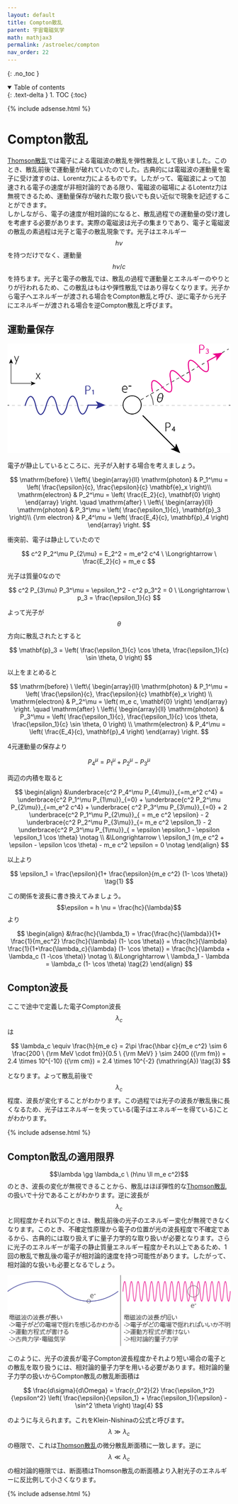 ```yaml
---
layout: default
title: Compton散乱
parent: 宇宙電磁気学
math: mathjax3
permalink: /astroelec/compton
nav_order: 22
---
```


{: .no_toc }

<details open markdown="block">
  <summary>
    Table of contents
  </summary>
  {: .text-delta }
1. TOC
{:toc}
</details>

{% include adsense.html %}

# Compton散乱

[Thomson散乱](/astroelec/thomson)では電子による電磁波の散乱を弾性散乱として扱いました。このとき、散乱前後で運動量が破れていたのでした。古典的には電磁波の運動量を電子に受け渡すのは、Lorentz力によるものです。したがって、電磁波によって加速される電子の速度が非相対論的である限り、電磁波の磁場によるLotentz力は無視できるため、運動量保存が破れた取り扱いでも良い近似で現象を記述することができます。  
しかしながら、電子の速度が相対論的になると、散乱過程での運動量の受け渡しを考慮する必要があります。実際の電磁波は光子の集まりであり、電子と電磁波の散乱の素過程は光子と電子の散乱現象です。光子はエネルギー$$h\nu$$を持つだけでなく、運動量$$h\nu/c$$を持ちます。光子と電子の散乱では、散乱の過程で運動量とエネルギーのやりとりが行われるため、この散乱はもはや弾性散乱ではあり得なくなります。光子から電子へエネルギーが渡される場合をCompton散乱と呼び、逆に電子から光子にエネルギーが渡される場合を逆Compton散乱と呼びます。

## 運動量保存

![Compton散乱の問題設定](/assets/images/astroelec/compton_01.png)

電子が静止しているところに、光子が入射する場合を考えましょう。

$$
\mathrm{before} \ \left\{ \begin{array}{ll}
\mathrm{photon} & P_1^\mu 
= \left( \frac{\epsilon}{c}, \frac{\epsilon}{c} \mathbf{e}_x \right)\\
\mathrm{electron} &  P_2^\mu 
= \left( \frac{E_2}{c}, \mathbf{0} \right)
\end{array} \right. 
\quad 
\mathrm{after} \ \left\{ \begin{array}{ll}
\mathrm{photon} & P_3^\mu 
= \left( \frac{\epsilon_1}{c}, \mathbf{p}_3 \right)\\
{\rm electron} &  P_4^\mu 
= \left( \frac{E_4}{c}, \mathbf{p}_4 \right)
\end{array} \right.
$$

衝突前、電子は静止していたので

$$
c^2 P_2^\mu P_{2\mu} 
= E_2^2
= m_e^2 c^4 \ \Longrightarrow \
\frac{E_2}{c} 
= m_e c 
$$

光子は質量0なので

$$
c^2 P_{3\mu} P_3^\mu 
= \epsilon_1^2 - c^2 p_3^2 
= 0 \ \Longrightarrow \ 
p_3 
= \frac{\epsilon_1}{c}
$$

よって光子が$$\theta$$方向に散乱されたとすると

$$
\mathbf{p}_3 
= \left( \frac{\epsilon_1}{c} \cos \theta, \frac{\epsilon_1}{c} \sin \theta, 0 \right)
$$

以上をまとめると

$$
\mathrm{before} \ \left\{ \begin{array}{ll}
\mathrm{photon} & P_1^\mu 
= \left( \frac{\epsilon}{c}, \frac{\epsilon}{c} \mathbf{e}_x \right) \\
\mathrm{electron} &  P_2^\mu 
= \left( m_e c, \mathbf{0} \right)
\end{array} \right. \quad
\mathrm{after} \ \left\{ \begin{array}{ll}
\mathrm{photon} & P_3^\mu 
= \left( \frac{\epsilon_1}{c}, \frac{\epsilon_1}{c} \cos \theta, \frac{\epsilon_1}{c} \sin \theta, 0 \right) \\
\mathrm{electron} & P_4^\mu 
= \left( \frac{E_4}{c}, \mathbf{p}_4 \right)
\end{array} \right.
$$

4元運動量の保存より

$$
P_4^\mu 
= P_1^\mu + P_2^\mu - P_3^\mu
$$

両辺の内積を取ると

$$
\begin{align}
&\underbrace{c^2 P_4^\mu P_{4\mu}}_{=m_e^2 c^4} 
= \underbrace{c^2 P_1^\mu P_{1\mu}}_{=0} + \underbrace{c^2 P_2^\mu P_{2\mu}}_{=m_e^2 c^4} + \underbrace{ c^2 P_3^\mu P_{3\mu}}_{=0} + 2 \underbrace{c^2 P_1^\mu P_{2\mu}}_{ = m_e c^2 \epsilon} - 2 \underbrace{c^2 P_2^\mu P_{3\mu}}_{= m_e c^2 \epsilon_1} - 2 \underbrace{c^2 P_3^\mu P_{1\mu}}_{ = \epsilon \epsilon_1 - \epsilon \epsilon_1 \cos \theta} \notag \\
&\Longrightarrow \ 
\epsilon_1 (m_e c^2  + \epsilon - \epsilon \cos \theta) - m_e c^2 \epsilon 
= 0 \notag
\end{align}
$$

以上より

$$
\epsilon_1 
 = \frac{\epsilon}{1+ \frac{\epsilon}{m_e c^2} (1- \cos \theta)} \tag{1}
$$

この関係を波長に書き換えてみましょう。$$\epsilon = h \nu = \frac{hc}{\lambda}$$より

$$
\begin{align}
&\frac{hc}{\lambda_1} 
= \frac{\frac{hc}{\lambda}}{1+ \frac{1}{m_ec^2} \frac{hc}{\lambda} (1- \cos \theta)} 
= \frac{hc}{\lambda} \frac{1}{1+\frac{\lambda_c}{\lambda} (1- \cos \theta)} 
= \frac{hc}{\lambda + \lambda_c (1 -\cos \theta)} \notag \\
&\Longrightarrow \ \lambda_1 - \lambda 
= \lambda_c (1- \cos \theta) \tag{2}
\end{align}
$$

## Compton波長

ここで途中で定義した電子Compton波長$$\lambda_c$$は

$$
\lambda_c \equiv \frac{h}{m_e c} 
= 2\pi \frac{\hbar c}{m_e c^2} 
\sim 6 \frac{200 \ {\rm MeV \cdot fm}}{0.5 \ {\rm MeV} } 
\sim 2400 ({\rm fm}) 
= 2.4 \times 10^{-10} ({\rm cm}) 
= 2.4 \times 10^{-2} (\mathring{A}) \tag{3}
$$

となります。よって散乱前後で$$\lambda_c$$程度、波長が変化することがわかります。この過程では光子の波長が散乱後に長くなるため、光子はエネルギーを失っている(電子はエネルギーを得ている)ことがわかります。  

{% include adsense.html %}

## Compton散乱の適用限界

$$\lambda \gg \lambda_c \ (h\nu \ll m_e c^2)$$のとき、波長の変化が無視できることから、散乱はほぼ弾性的な[Thomson散乱](/astroelec/thomson.md)の扱いで十分であることがわかります。逆に波長が$$\lambda_c$$と同程度かそれ以下のときは、散乱前後の光子のエネルギー変化が無視できなくなります。このとき、不確定性原理から電子の位置が光の波長程度で不確定であるから、古典的には取り扱えずに量子力学的な取り扱いが必要となります。さらに光子のエネルギーが電子の静止質量エネルギー程度かそれ以上であるため、1回の散乱で散乱後の電子が相対論的速度を持つ可能性があります。したがって、相対論的な扱いも必要となるでしょう。  

![古典の取り扱いで十分な場合とそうでない場合](/assets/images/astroelec/compton_02.png)

このように、光子の波長が電子Compton波長程度かそれより短い場合の電子との散乱を取り扱うには、相対論的量子力学を用いる必要があります。相対論的量子力学の扱いからCompton散乱の散乱断面積は

$$
\frac{d\sigma}{d\Omega} 
= \frac{r_0^2}{2} \frac{\epsilon_1^2}{\epsilon^2} \left( \frac{\epsilon}{\epsilon_1} + \frac{\epsilon_1}{\epsilon} - \sin^2 \theta \right) \tag{4}
$$

のように与えられます。これをKlein-Nishinaの公式と呼びます。$$\lambda \gg \lambda_c$$の極限で、これは[Thomson散乱](/astroelec/thomson)の微分散乱断面積に一致します。逆に$$\lambda \ll \lambda_c$$の相対論的極限では、断面積はThomson散乱の断面積より入射光子のエネルギーに反比例して小さくなります。

{% include adsense.html %}